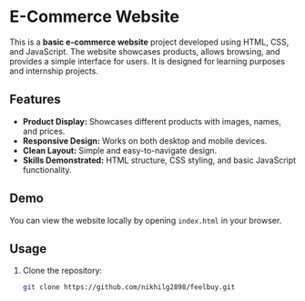 # E-Commerce Website

This is a **basic e-commerce website** project developed using HTML, CSS, and JavaScript. The website showcases products, allows browsing, and provides a simple interface for users. It is designed for learning purposes and internship projects.

## Features

- **Product Display:** Showcases different products with images, names, and prices.  
- **Responsive Design:** Works on both desktop and mobile devices.  
- **Clean Layout:** Simple and easy-to-navigate design.  
- **Skills Demonstrated:** HTML structure, CSS styling, and basic JavaScript functionality.

## Demo

You can view the website locally by opening `index.html` in your browser.

## Usage

1. Clone the repository:
   ```bash
   git clone https://github.com/nikhilg2898/feelbuy.git
